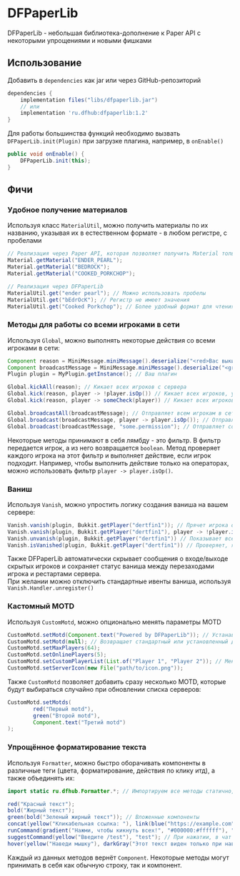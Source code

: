 # DFPaperLib
DFPaperLib - небольшая библиотека-дополнение к Paper API с некоторыми упрощениями и новыми фишками

## Использование
Добавить в `dependencies` как jar или через GitHub-репозиторий
```groovy
dependencies {
    implementation files("libs/dfpaperlib.jar")
    // или
    implementation 'ru.dfhub:dfpaperlib:1.2'
}
```

Для работы большинства функций необходимо вызвать `DFPaperLib.init(Plugin)` при загрузке плагина, например, в `onEnable()`
```java
public void onEnable() {
    DFPaperLib.init(this);
}
```

## Фичи
### Удобное получение материалов
Используя класс `MaterialUtil`, можно получить материалы по их названию, указывая их в естественном формате - в любом регистре, с пробелами
```java
// Реализация через Paper API, которая позволяет получить Material только в том случае, если название указано в приведённом ниже формате
Material.getMaterial("ENDER_PEARL");
Material.getMaterial("BEDROCK");
Material.getMaterial("COOKED_PORKCHOP");

// Реализация через DFPaperLib
MaterialUtil.get("ender pearl"); // Можно использовать пробелы
MaterialUtil.get("bEdrOcK"); // Регистр не имеет значения
MaterialUtil.get("Cooked Porkchop"); // Более удобный формат для чтения
```

### Методы для работы со всеми игроками в сети
Используя `Global`, можно выполнять некоторые действия со всеми игроками в сети:

```java
Component reason = MiniMessage.miniMessage().deserialize("<red>Вас выкинули с сервера!</red>");
Component broadcastMessage = MiniMessage.miniMessage().deserialize("<green>Powered by <yellow>DFPaperLib</yellow>!</green>");
Plugin plugin = MyPlugin.getInstance(); // Ваш плагин

Global.kickAll(reason); // Кикает всех игроков с сервера
Global.kick(reason, player -> !player.isOp()) // Кикает всех игроков, у которых нет роли оператора
Global.kick(reason, player -> someCheck(player)) // Кикает всех игроков по определенному условию

Global.broadcastAll(broadcastMessage); // Отправляет всем игрокам в сети сообщение
Global.broadcast(broadcastMessage, player -> player.isOp()); // Отправляет всем игрокам в сети сообщение, у которых есть роли оператора
Global.broadcast(broadcastMessage, "some.permission"); // Отправляет сообщение всем игрокам, у которых есть пермишен "some.permission"
```

Некоторые методы принимают в себя лямбду - это фильтр. В фильтр передается игрок, а из него возвращается `boolean`. 
Метод проверяет каждого игрока на этот фильтр и выполняет действие, если игрок подходит. Например, чтобы выполнить действие
только на операторах, можно использовать фильтр `player -> player.isOp()`.

### Ваниш
Используя `Vanish`, можно упростить логику создания ваниша на вашем сервере:
```java
Vanish.vanish(plugin, Bukkit.getPlayer("dertfin1")); // Прячет игрока dertfin1 от всех остальных игроков
Vanish.vanish(plugin, Bukkit.getPlayer("dertfin1"), player -> !player.isOp()); // Прячет игрока dertfin1 от всех игроков, кроме операторов
Vanish.unvanish(plugin, Bukkit.getPlayer("dertfin1")) // Показывает всем игрока dertfin1
Vanish.isVanished(plugin, Bukkit.getPlayer("dertfin1")) // Проверяет, является ли игрок dertfin1 ванишем
```

Также DFPaperLib автоматически скрывает сообщения о входе/выходе скрытых игроков и сохраняет статус ваниша между перезаходами игрока и рестартами сервера.  
При желании можно отключить стандартные ивенты ваниша, используя `Vanish.Handler.unregister()`

### Кастомный MOTD
Используя `CustomMotd`, можно опционально менять параметры MOTD
```java
CustomMotd.setMotd(Component.text("Powered by DFPaperLib")); // Устанавливает новое описание сервера
CustomMotd.setMotd(null); // Возвращает стандартный или установленный другим плагином MOTD
CustomMotd.setMaxPlayers(64);
CustomMotd.setOnlinePlayers(5);
CustomMotd.setCustomPlayerList(List.of("Player 1", "Player 2")); // Меняет строки в списке онлайн-игроков
CustomMotd.setServerIcon(new File("path/to/icon.png"));
```

Также `CustomMotd` позволяет добавить сразу несколько MOTD, которые будут выбираться случайно при обновлении списка серверов:
```java
CustomMotd.setMotds(
        red("Первый motd"),
        green("Второй motd"),
        Component.text("Третий motd")
);
```

### Упрощённое форматирование текста
Используя `Formatter`, можно быстро оборачивать компоненты в различные теги (цвета, форматирование, действия по клику итд), а также объединять их:
```java
import static ru.dfhub.Formatter.*; // Импортируем все методы статично, чтобы каждый раз не указывать класс Formatter

red("Красный текст");
bold("Жирный текст");
green(bold("Зеленый жирный текст")); // Вложенные компоненты
concat(yellow("Кликабельная ссылка: "), link(blue("https://example.com"))); // Объединение двух компонентов
runCommand(gradient("Нажми, чтобы кикнуть всех!", "#000000:#ffffff"), "kick @a"); // Кликабельная команда
suggestCommand(yellow("Введите /test"), "test"); // При нажатии, в чат вставится команда /test, но не отправится
hover(yellow("Наведи мышку"), darkGray("Этот текст виден только при наведении")); // Текст при наведении мышки
```
Каждый из данных методов вернёт `Component`. Некоторые методы могут принимать в себя как обычную строку, так и компонент.